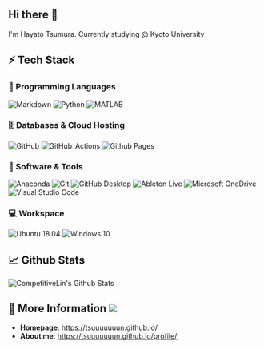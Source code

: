 ## Hi there 👋

I'm Hayato Tsumura. Currently studying @ Kyoto University

## ⚡ Tech Stack

### 🚀 Programming Languages
  ![Markdown](https://img.shields.io/badge/-Markdown-000000?logo=markdown&logoColor=white&style=flat)
  ![Python](https://img.shields.io/badge/Python-3776AB?logo=python&logoColor=white&style=flat)
  ![MATLAB](https://img.shields.io/badge/MATLAB-0790C0?logo=octave&logoColor=white)

  
### 🗄️ Databases & Cloud Hosting
  ![GitHub](https://img.shields.io/badge/GitHub-181717?logo=github&logoColor=white&style=flat)
  ![GitHub_Actions](https://img.shields.io/badge/-GitHub_Actions-2088FF?logo=githubactions&logoColor=white&style=flat)
  ![Github Pages](https://img.shields.io/badge/GitHub%20Pages-222222?logo=github%20pages&logoColor=white&style=flat)
  
### 🧩 Software & Tools
  ![Anaconda](https://img.shields.io/badge/Anaconda-44A833?logo=anaconda&logoColor=white&style=flat)
  ![Git](https://img.shields.io/badge/Git-F05032?logo=git&logoColor=white&style=flat)
  ![GitHub Desktop](https://img.shields.io/badge/GitHub%20Desktop-8034A9?logo=github&logoColor=white&style=flat)
  ![Ableton Live](https://img.shields.io/badge/Live-black?logo=abletonlive&logoColor=white)
  ![Microsoft OneDrive](https://img.shields.io/badge/Microsoft_OneDrive-0078D4?logo=Microsoft+OneDrive&logoColor=white&style=flat)
  ![Visual Studio Code](https://img.shields.io/badge/-Visual%20Studio%20Code-007ACC?logo=visual-studio-code&logoColor=white&style=flat)

### 💻 Workspace
![Ubuntu 18.04](https://img.shields.io/badge/Ubuntu20.04-E95420?logo=ubuntu&logoColor=white&style=flat)
![Windows 10](https://img.shields.io/badge/Windows11-0078D6?logo=windows&logoColor=white&style=flat)


## 📈 Github Stats

![CompetitiveLin's Github Stats](https://github-readme-stats.vercel.app/api?username=Tsuuuuuuun&show_icons=true&count_private=true&custom_title=Tsuuuuuuun's%20Github%20Stats)

## 📝 More Information ![](https://img.shields.io/github/last-commit/Tsuuuuuuun/Tsuuuuuuun.github.io?label=Last%20commit)

- **Homepage**: <https://tsuuuuuuun.github.io/> 
- **About me**: <https://tsuuuuuuun.github.io/profile/>
